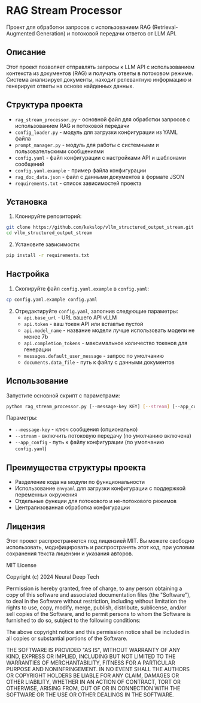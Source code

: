 # RAG Stream Processor

Проект для обработки запросов с использованием RAG (Retrieval-Augmented Generation) и потоковой передачи ответов от LLM API.

## Описание

Этот проект позволяет отправлять запросы к LLM API с использованием контекста из документов (RAG) и получать ответы в потоковом режиме. Система анализирует документы, находит релевантную информацию и генерирует ответы на основе найденных данных.

## Структура проекта

- `rag_stream_processor.py` - основной файл для обработки запросов с использованием RAG и потоковой передачи
- `config_loader.py` - модуль для загрузки конфигурации из YAML файла
- `prompt_manager.py` - модуль для работы с системными и пользовательскими сообщениями
- `config.yaml` - файл конфигурации с настройками API и шаблонами сообщений
- `config.yaml.example` - пример файла конфигурации
- `rag_doc_data.json` - файл с данными документов в формате JSON
- `requirements.txt` - список зависимостей проекта

## Установка

1. Клонируйте репозиторий:
```bash
git clone https://github.com/kekslop/vllm_structured_output_stream.git
cd vllm_structured_output_stream
```

2. Установите зависимости:
```bash
pip install -r requirements.txt
```

## Настройка

1. Скопируйте файл `config.yaml.example` в `config.yaml`:
```bash
cp config.yaml.example config.yaml
```

2. Отредактируйте `config.yaml`, заполнив следующие параметры:
   - `api.base_url` - URL вашего API vLLM
   - `api.token` - ваш токен API или вставтье пустой
   - `api.model_name` - название модели лучше использовать модели не менее 7b
   - `api.completion_tokens` - максимальное количество токенов для генерации
   - `messages.default_user_message` - запрос по умолчанию
   - `documents.data_file` - путь к файлу с данными документов

## Использование

Запустите основной скрипт с параметрами:

```bash
python rag_stream_processor.py [--message-key KEY] [--stream] [--app_config CONFIG_PATH]
```

Параметры:
- `--message-key` - ключ сообщения (опционально)
- `--stream` - включить потоковую передачу (по умолчанию включена)
- `--app_config` - путь к файлу конфигурации (по умолчанию `config.yaml`)

## Преимущества структуры проекта

- Разделение кода на модули по функциональности
- Использование `envyaml` для загрузки конфигурации с поддержкой переменных окружения
- Отдельные функции для потокового и не-потокового режимов
- Централизованная обработка конфигурации

## Лицензия

Этот проект распространяется под лицензией MIT. Вы можете свободно использовать, модифицировать и распространять этот код, при условии сохранения текста лицензии и указания авторов.

MIT License

Copyright (c) 2024 Neural Deep Tech

Permission is hereby granted, free of charge, to any person obtaining a copy
of this software and associated documentation files (the "Software"), to deal
in the Software without restriction, including without limitation the rights
to use, copy, modify, merge, publish, distribute, sublicense, and/or sell
copies of the Software, and to permit persons to whom the Software is
furnished to do so, subject to the following conditions:

The above copyright notice and this permission notice shall be included in all
copies or substantial portions of the Software.

THE SOFTWARE IS PROVIDED "AS IS", WITHOUT WARRANTY OF ANY KIND, EXPRESS OR
IMPLIED, INCLUDING BUT NOT LIMITED TO THE WARRANTIES OF MERCHANTABILITY,
FITNESS FOR A PARTICULAR PURPOSE AND NONINFRINGEMENT. IN NO EVENT SHALL THE
AUTHORS OR COPYRIGHT HOLDERS BE LIABLE FOR ANY CLAIM, DAMAGES OR OTHER
LIABILITY, WHETHER IN AN ACTION OF CONTRACT, TORT OR OTHERWISE, ARISING FROM,
OUT OF OR IN CONNECTION WITH THE SOFTWARE OR THE USE OR OTHER DEALINGS IN THE
SOFTWARE. 
